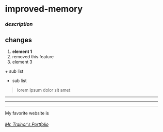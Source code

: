 # improved-memory
### *description*
## changes
1. **element 1**
2.  removed this feature
3. element 3
   
\+ sub list
   - sub list


> lorem ipsum dolor sit amet

___
---
***


My favorite website is 
###### [Mr. Trainor's Portfolio](#https://bentrainor.com)